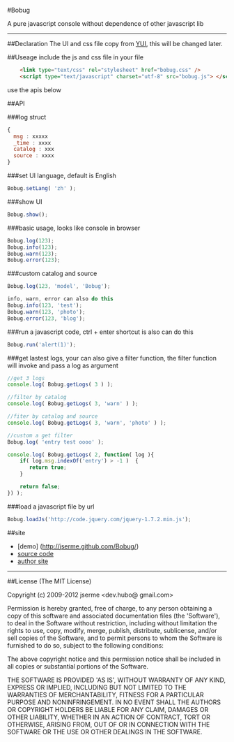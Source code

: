 #Bobug

A pure javascript console without dependence of other javascript lib
****

##Declaration
The UI and css file copy from [YUI](http://yuilibrary.com/yui/docs/console/console-basic.html), this will be changed later.

##Useage
include the js and css file in your file
```html
    <link type="text/css" rel="stylesheet" href="bobug.css" />
    <script type="text/javascript" charset="utf-8" src="bobug.js"> </script>
```
use the apis below

##API

###log struct
```javascript
{
  msg : xxxxx
  _time : xxxx
  catalog : xxx
  source : xxxx
}
```



###set UI language, default is English
```javascript
Bobug.setLang( 'zh' ); 
```

###show UI
```javascript
Bobug.show();
```

###basic usage, looks like console in browser
```javascript
Bobug.log(123);
Bobug.info(123);
Bobug.warn(123);
Bobug.error(123);
```

###custom catalog and source
```javascript
Bobug.log(123, 'model', 'Bobug');

info, warn, error can also do this
Bobug.info(123, 'test');
Bobug.warn(123, 'photo');
Bobug.error(123, 'blog');
```

###run a javascript code, ctrl + enter shortcut is also can do this
```javascript
Bobug.run('alert(1)');
```


###get lastest logs, your can also give a filter function, the filter function will invoke and pass a log as argument
```javascript
//get 3 logs
console.log( Bobug.getLogs( 3 ) );

//filter by catalog
console.log( Bobug.getLogs( 3, 'warn' ) );

//fiter by catalog and source
console.log( Bobug.getLogs( 3, 'warn', 'photo' ) );

//custom a get filter
Bobug.log( 'entry test oooo' );

console.log( Bobug.getLogs( 2, function( log ){
    if( log.msg.indexOf('entry') > -1 )  {
       return true;
    }

    return false;
}) );
```

###load a javascript file by url
```javascript
Bobug.loadJs('http://code.jquery.com/jquery-1.7.2.min.js');
```





##site
* [demo] (http://jserme.github.com/Bobug/)
* [source code](http://github.com/jserme/Bobug)
* [author site](http://jser.me)


***
##License
(The MIT License)

Copyright (c) 2009-2012 jserme <dev.hubo@ gmail.com>

Permission is hereby granted, free of charge, to any person obtaining a copy of this software and associated documentation files (the 'Software'), to deal in the Software without restriction, including without limitation the rights to use, copy, modify, merge, publish, distribute, sublicense, and/or sell copies of the Software, and to permit persons to whom the Software is furnished to do so, subject to the following conditions:

The above copyright notice and this permission notice shall be included in all copies or substantial portions of the Software.

THE SOFTWARE IS PROVIDED 'AS IS', WITHOUT WARRANTY OF ANY KIND, EXPRESS OR IMPLIED, INCLUDING BUT NOT LIMITED TO THE WARRANTIES OF MERCHANTABILITY, FITNESS FOR A PARTICULAR PURPOSE AND NONINFRINGEMENT. IN NO EVENT SHALL THE AUTHORS OR COPYRIGHT HOLDERS BE LIABLE FOR ANY CLAIM, DAMAGES OR OTHER LIABILITY, WHETHER IN AN ACTION OF CONTRACT, TORT OR OTHERWISE, ARISING FROM, OUT OF OR IN CONNECTION WITH THE SOFTWARE OR THE USE OR OTHER DEALINGS IN THE SOFTWARE.


